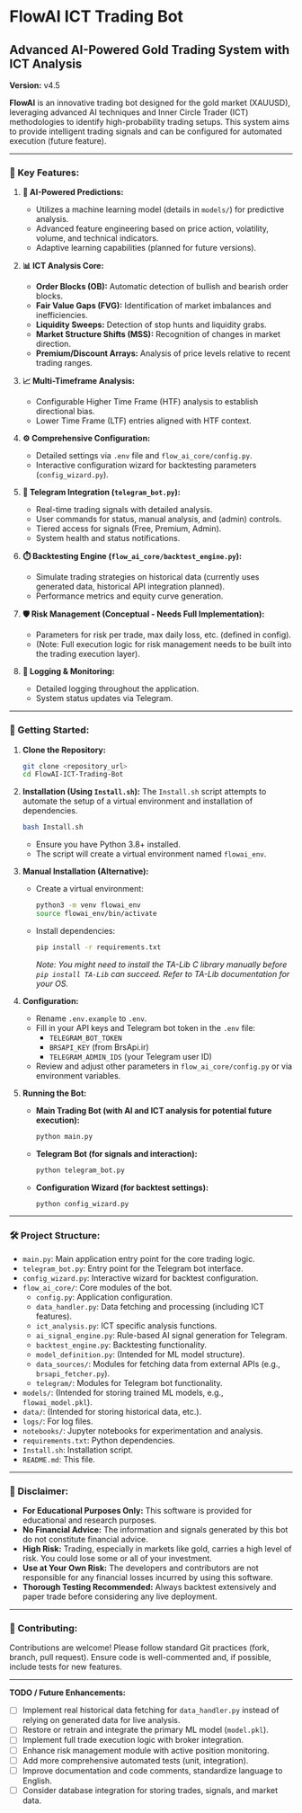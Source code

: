 # FlowAI ICT Trading Bot

## Advanced AI-Powered Gold Trading System with ICT Analysis

**Version:** v4.5

**FlowAI** is an innovative trading bot designed for the gold market (XAUUSD), leveraging advanced AI techniques and Inner Circle Trader (ICT) methodologies to identify high-probability trading setups. This system aims to provide intelligent trading signals and can be configured for automated execution (future feature).

---

### 🔑 Key Features:

1.  **🧠 AI-Powered Predictions:**
    *   Utilizes a machine learning model (details in `models/`) for predictive analysis.
    *   Advanced feature engineering based on price action, volatility, volume, and technical indicators.
    *   Adaptive learning capabilities (planned for future versions).

2.  **📊 ICT Analysis Core:**
    *   **Order Blocks (OB):** Automatic detection of bullish and bearish order blocks.
    *   **Fair Value Gaps (FVG):** Identification of market imbalances and inefficiencies.
    *   **Liquidity Sweeps:** Detection of stop hunts and liquidity grabs.
    *   **Market Structure Shifts (MSS):** Recognition of changes in market direction.
    *   **Premium/Discount Arrays:** Analysis of price levels relative to recent trading ranges.

3.  **📈 Multi-Timeframe Analysis:**
    *   Configurable Higher Time Frame (HTF) analysis to establish directional bias.
    *   Lower Time Frame (LTF) entries aligned with HTF context.

4.  **⚙️ Comprehensive Configuration:**
    *   Detailed settings via `.env` file and `flow_ai_core/config.py`.
    *   Interactive configuration wizard for backtesting parameters (`config_wizard.py`).

5.  **🤖 Telegram Integration (`telegram_bot.py`):**
    *   Real-time trading signals with detailed analysis.
    *   User commands for status, manual analysis, and (admin) controls.
    *   Tiered access for signals (Free, Premium, Admin).
    *   System health and status notifications.

6.  **⏱️ Backtesting Engine (`flow_ai_core/backtest_engine.py`):**
    *   Simulate trading strategies on historical data (currently uses generated data, historical API integration planned).
    *   Performance metrics and equity curve generation.

7.  **🛡️ Risk Management (Conceptual - Needs Full Implementation):**
    *   Parameters for risk per trade, max daily loss, etc. (defined in config).
    *   (Note: Full execution logic for risk management needs to be built into the trading execution layer).

8.  **📄 Logging & Monitoring:**
    *   Detailed logging throughout the application.
    *   System status updates via Telegram.

---

### 🚀 Getting Started:

1.  **Clone the Repository:**
    ```bash
    git clone <repository_url>
    cd FlowAI-ICT-Trading-Bot
    ```

2.  **Installation (Using `Install.sh`):**
    The `Install.sh` script attempts to automate the setup of a virtual environment and installation of dependencies.
    ```bash
    bash Install.sh
    ```
    *   Ensure you have Python 3.8+ installed.
    *   The script will create a virtual environment named `flowai_env`.

3.  **Manual Installation (Alternative):**
    *   Create a virtual environment:
        ```bash
        python3 -m venv flowai_env
        source flowai_env/bin/activate
        ```
    *   Install dependencies:
        ```bash
        pip install -r requirements.txt
        ```
        *Note: You might need to install the TA-Lib C library manually before `pip install TA-Lib` can succeed. Refer to TA-Lib documentation for your OS.*

4.  **Configuration:**
    *   Rename `.env.example` to `.env`.
    *   Fill in your API keys and Telegram bot token in the `.env` file:
        *   `TELEGRAM_BOT_TOKEN`
        *   `BRSAPI_KEY` (from BrsApi.ir)
        *   `TELEGRAM_ADMIN_IDS` (your Telegram user ID)
    *   Review and adjust other parameters in `flow_ai_core/config.py` or via environment variables.

5.  **Running the Bot:**
    *   **Main Trading Bot (with AI and ICT analysis for potential future execution):**
        ```bash
        python main.py
        ```
    *   **Telegram Bot (for signals and interaction):**
        ```bash
        python telegram_bot.py
        ```
    *   **Configuration Wizard (for backtest settings):**
        ```bash
        python config_wizard.py
        ```

---

### 🛠️ Project Structure:

*   `main.py`: Main application entry point for the core trading logic.
*   `telegram_bot.py`: Entry point for the Telegram bot interface.
*   `config_wizard.py`: Interactive wizard for backtest configuration.
*   `flow_ai_core/`: Core modules of the bot.
    *   `config.py`: Application configuration.
    *   `data_handler.py`: Data fetching and processing (including ICT features).
    *   `ict_analysis.py`: ICT specific analysis functions.
    *   `ai_signal_engine.py`: Rule-based AI signal generation for Telegram.
    *   `backtest_engine.py`: Backtesting functionality.
    *   `model_definition.py`: (Intended for ML model structure).
    *   `data_sources/`: Modules for fetching data from external APIs (e.g., `brsapi_fetcher.py`).
    *   `telegram/`: Modules for Telegram bot functionality.
*   `models/`: (Intended for storing trained ML models, e.g., `flowai_model.pkl`).
*   `data/`: (Intended for storing historical data, etc.).
*   `logs/`: For log files.
*   `notebooks/`: Jupyter notebooks for experimentation and analysis.
*   `requirements.txt`: Python dependencies.
*   `Install.sh`: Installation script.
*   `README.md`: This file.

---

### 📜 Disclaimer:

*   **For Educational Purposes Only:** This software is provided for educational and research purposes.
*   **No Financial Advice:** The information and signals generated by this bot do not constitute financial advice.
*   **High Risk:** Trading, especially in markets like gold, carries a high level of risk. You could lose some or all of your investment.
*   **Use at Your Own Risk:** The developers and contributors are not responsible for any financial losses incurred by using this software.
*   **Thorough Testing Recommended:** Always backtest extensively and paper trade before considering any live deployment.

---

### 🤝 Contributing:

Contributions are welcome! Please follow standard Git practices (fork, branch, pull request).
Ensure code is well-commented and, if possible, include tests for new features.

---

**TODO / Future Enhancements:**

*   [ ] Implement real historical data fetching for `data_handler.py` instead of relying on generated data for live analysis.
*   [ ] Restore or retrain and integrate the primary ML model (`model.pkl`).
*   [ ] Implement full trade execution logic with broker integration.
*   [ ] Enhance risk management module with active position monitoring.
*   [ ] Add more comprehensive automated tests (unit, integration).
*   [ ] Improve documentation and code comments, standardize language to English.
*   [ ] Consider database integration for storing trades, signals, and market data.

```
